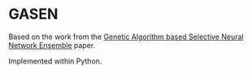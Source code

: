 # GASEN
Based on the work from the [Genetic Algorithm based Selective Neural Network Ensemble](https://cs.nju.edu.cn/zhouzh/zhouzh.files/publication/ijcai01.pdf) paper. 

Implemented within Python.
